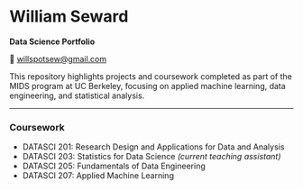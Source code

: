 # William Seward

**Data Science Portfolio**

📧 [willspotsew@gmail.com](mailto:willspotsew@gmail.com)

This repository highlights projects and coursework completed as part of the MIDS program at UC Berkeley, focusing on applied machine learning, data engineering, and statistical analysis.

---

### Coursework

* DATASCI 201: Research Design and Applications for Data and Analysis
* DATASCI 203: Statistics for Data Science *(current teaching assistant)*
* DATASCI 205: Fundamentals of Data Engineering
* DATASCI 207: Applied Machine Learning
